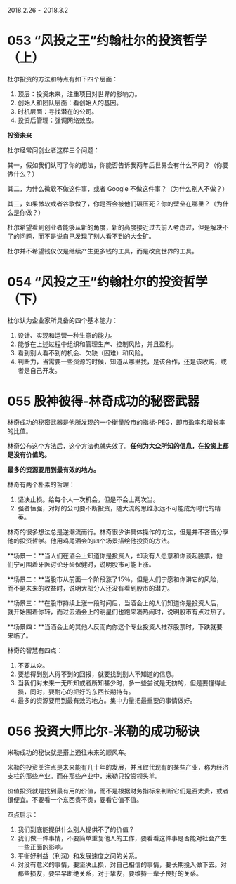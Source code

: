 2018.2.26 ~ 2018.3.2

# 053 “风投之王”约翰杜尔的投资哲学（上）

杜尔投资的方法和特点有如下四个层面：

1. 顶层：投资未来，注重项目对世界的影响力。
2. 创始人和团队层面：看创始人的基因。
3. 时机层面：寻找潜在的公司。
4. 投资后管理：强调网络效应。

**投资未来**

杜尔经常问创业者这样三个问题：

其一，假如我们认可了你的想法，你能否告诉我两年后世界会有什么不同？（你要做什么？）

其二，为什么微软不做这件事，或者 Google 不做这件事？（为什么别人不做？）

其三，如果微软或者谷歌做了，你是否会被他们碾压死？你的壁垒在哪里？（为什么是你做？）

杜尔希望看到创业者能够从新的角度，新的高度接近过去前人考虑过，但是解决不了的问题，而不是说自己发现了别人看不到的大金矿。

杜尔并不希望钱仅仅是继续产生更多钱的工具，而是改变世界的工具。

# 054 “风投之王”约翰杜尔的投资哲学（下）

杜尔认为企业家所具备的四个基本能力：

1. 设计、实现和运营一种生意的能力。
2. 能够在上述过程中组织和管理生产、控制风险，并且盈利。
3. 看到别人看不到的机会、欠缺（困难）和风险。
4. 判断力，当需要一些资源的时候，知道从哪里找，是该合作，还是该收购，或者是自己开发。

# 055 股神彼得-林奇成功的秘密武器

林奇成功的秘密武器是他所发现的一个衡量股市的指标-PEG，即市盈率和增长率的比值。

林奇公布这个方法后，这个方法也就失效了。**任何为大众所知的信息，在投资上都是没有价值的。**

**最多的资源要用到最有效的地方。**

林奇有两个朴素的哲理：

1. 坚决止损。给每个人一次机会，但是不会上两次当。
2. 强者恒强，对好的公司要不断投资，随大流的思维永远不可能成为时代的精英。

林奇的很多想法总是逆潮流而行。林奇很少讲具体操作的方法，但是并不吝啬分享他的投资哲学。他用鸡尾酒会的四个场景描绘他投资的方法。

**场景一：**当人们在酒会上知道你是投资人，却没有人愿意和你谈起股票，他们宁可围着牙医讨论牙齿保健时，说明股市可能上涨。

**场景二：**当股市从前面一个阶段涨了15％，但是人们宁愿和你讲它的风险，而不是未来的收益时，说明大部分人还没有看到股市的潜力。

**场景三：**在股市持续上涨一段时间后，当酒会上的人们知道你是投资人后，就开始围着你转，而过去酒会上的明星们也跑来凑热闹时，说明股市有点过热了。

**场景四：**当酒会上的其他人反而向你这个专业投资人推荐股票时，下跌就要来临了。

林奇的智慧有四点：

1. 不要从众。
2. 要想得到别人得不到的回报，就要找到别人不知道的信息。
3. 当我们对未来一无所知或者所知甚少时，多一些尝试是无妨的，但是要懂得止损，同时，要耐心的把好的东西长期持有。
4. 最多的资源要用到最有效的地方。集中力量把最重要的事情做好。


# 056 投资大师比尔-米勒的成功秘诀

米勒成功的秘诀就是搭上通往未来的顺风车。

米勒的投资关注点是未来能有几十年的发展，并且取代现有的某些产业，称为经济支柱的那些产业。而在那些产业中，米勒只投资领头羊。

价值投资就是找到最有用的价值，而不是根据财务指标来判断它们是否太贵，或者很便宜。不要看一个东西贵不贵，要看它值不值。


四点启示：

1. 我们到底能提供什么别人提供不了的价值？
2. 我们做一件事情，不要简单重复他人的工作，要看看这件事是否能对社会产生一些正面的影响。
3. 平衡好利益（利润）和发展速度之间的关系。
4. 对没有意义的事情，要坚决止损，对自己相信的事情，要长期投入做下去。对那些损友，要早早断绝关系，对于挚友，要维持一辈子良好的关系。


